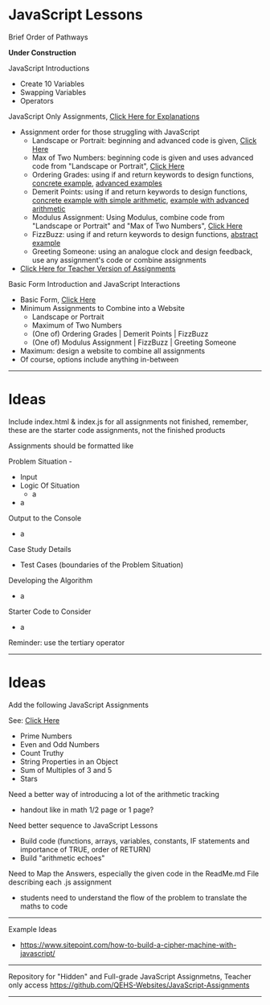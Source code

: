 # JavaScript Lessons
Brief Order of Pathways

**Under Construction**

JavaScript Introductions
- Create 10 Variables
- Swapping Variables
- Operators

JavaScript Only Assignments, <a href="https://github.com/MercersKitchen/Webpages-Sites/tree/master/JavaScript%20Lessons/UNDERCONSTRUCTION/ReadMe%20Explanations">Click Here for Explanations</a>
- Assignment order for those struggling with JavaScript
  - Landscape or Portrait: beginning and advanced code is given, <a href="">Click Here</a>
  - Max of Two Numbers: beginning code is given and uses advanced code from "Landscape or Portrait", <a href="">Click Here</a>
  - Ordering Grades: using if and return keywords to design functions, <a href="">concrete example</a>, <a href="">advanced examples</a>
  - Demerit Points: using if and return keywords to design functions, <a href="">concrete example with simple arithmetic</a>, <a href="">example with advanced arithmetic</a>
  - Modulus Assignment: Using Modulus, combine code from "Landscape or Portrait" and "Max of Two Numbers", <a href="">Click Here</a>
  - FizzBuzz: using if and return keywords to design functions, <a href="">abstract example</a>
  - Greeting Someone: using an analogue clock and design feedback, use any assignment's code or combine assignments
- <a href="https://github.com/QEHS-Websites/JavaScript-Sandbox/tree/master/Solutions%20to%20CS20%20Assignments">Click Here for Teacher Version of Assignments</a>

Basic Form Introduction and JavaScript Interactions
- Basic Form, <a href="https://github.com/MercersKitchen/CS20/tree/master/Websites/Intermediate%20Boilerplate/Basic%20Form%20Collection">Click Here</a>
- Minimum Assignments to Combine into a Website
  - Landscape or Portrait
  - Maximum of Two Numbers
  - (One of) Ordering Grades | Demerit Points | FizzBuzz
  - (One of) Modulus Assignment | FizzBuzz | Greeting Someone
- Maximum: design a website to combine all assignments
- Of course, options include anything in-between

---

# Ideas
Include index.html & index.js for all assignments not finished,
remember, these are the starter code assignments, not the finished products

Assignments should be formatted like

Problem Situation -
- Input
- Logic Of Situation
  - a
- a

Output to the Console
- a

Case Study Details
- Test Cases (boundaries of the Problem Situation)

Developing the Algorithm
- a

Starter Code to Consider
- a

Reminder: use the tertiary operator

---

# Ideas
Add the following JavaScript Assignments

See: <a href="https://github.com/QEHS-Websites/JavaScript-Sandbox/tree/master/IOP%20Computational%20Exercises#landscape-or-portrait">Click Here</a>
- Prime Numbers
- Even and Odd Numbers
- Count Truthy
- String Properties in an Object
- Sum of Multiples of 3 and 5
- Stars

Need a better way of introducing a lot of the arithmetic tracking
- handout like in math 1/2 page or 1 page?

Need better sequence to JavaScript Lessons
- Build code (functions, arrays, variables, constants, IF statements and importance of TRUE, order of RETURN)
- Build "arithmetic echoes"

Need to Map the Answers, especially the given code in the ReadMe.md File describing each .js assignment
- students need to understand the flow of the problem to translate the maths to code

---

Example Ideas
- https://www.sitepoint.com/how-to-build-a-cipher-machine-with-javascript/

---

Repository for "Hidden" and Full-grade JavaScript Assignmetns, Teacher only access
https://github.com/QEHS-Websites/JavaScript-Assignments

---
